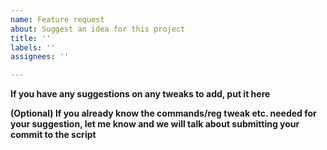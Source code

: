 ```yaml
---
name: Feature request
about: Suggest an idea for this project
title: ''
labels: ''
assignees: ''

---
```


**If you have any suggestions on any tweaks to add, put it here**

**(Optional) If you already know the commands/reg tweak etc. needed for your suggestion, let me know and we will talk about submitting your commit to the script**